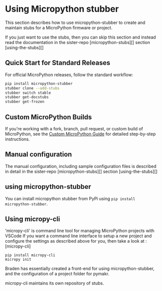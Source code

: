 # Using Micropython stubber 

This section describes how to use micropython-stubber to create and maintain stubs for a MicroPython firmware or project.

If you just want to use the stubs, then you can skip this section and instead read the documentation in the sister-repo [micropython-stubs][] section [using-the-stubs][] 

## Quick Start for Standard Releases

For official MicroPython releases, follow the standard workflow:

```bash
pip install micropython-stubber
stubber clone --add-stubs
stubber switch stable
stubber get-docstubs
stubber get-frozen
```

## Custom MicroPython Builds

If you're working with a fork, branch, pull request, or custom build of MicroPython, see the [Custom MicroPython Guide](25_custom_micropython.md) for detailed step-by-step instructions.

## Manual configuration

The manual configuration, including sample configuration files is described in detail in the sister-repo [micropython-stubs][] section [using-the-stubs][]

## using micropython-stubber 

You can install micropython stubber from PyPi using `pip install micropython-stubber`.

## Using micropy-cli

'micropy-cli' is  command line tool for managing MicroPython projects with VSCode
If you want a command line interface to setup a new project and configure the settings as described above for you, then take a look at : [micropy-cli]  

``` 
pip install micropy-cli
micropy init
```

Braden has essentially created a front-end for using micropython-stubber, and the configuration of a project folder for pymakr. 

micropy-cli  maintains its own repository of stubs. 
